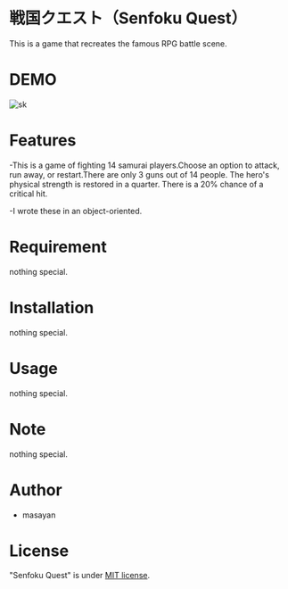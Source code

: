 # 戦国クエスト（Senfoku Quest）

This is a game that recreates the famous RPG battle scene.

# DEMO

![sk](https://user-images.githubusercontent.com/52165889/65380638-6121bd00-dd1a-11e9-88b8-d85134836e0c.gif)

# Features

-This is a game of fighting 14 samurai players.Choose an option to attack, run away, or restart.There are only 3 guns out of 14 people.
The hero's physical strength is restored in a quarter.
There is a 20% chance of a critical hit.

-I wrote these in an object-oriented.

# Requirement

nothing special.

# Installation

nothing special.

# Usage

nothing special.

# Note

nothing special.

# Author

- masayan

# License

"Senfoku Quest" is under [MIT license](https://en.wikipedia.org/wiki/MIT_License).
